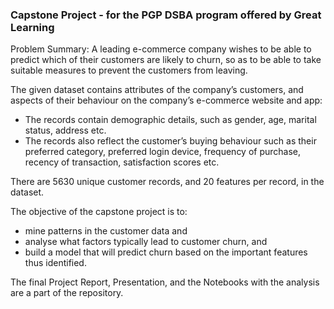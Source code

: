 ### Capstone Project - for the PGP DSBA program offered by Great Learning

Problem Summary:
A leading e-commerce company wishes to be able to predict which of their customers are likely to churn, so as to be able to take suitable measures to prevent the customers from leaving.

The given dataset contains attributes of the company’s customers, and aspects of their behaviour on the company’s e-commerce website and app:
- The records contain demographic details, such as gender, age, marital status, address etc. 
- The records also reflect the customer’s buying behaviour such as their preferred category, preferred login device, frequency of purchase, recency of transaction, satisfaction scores etc.

There are 5630 unique customer records, and 20 features per record, in the dataset.

The objective of the capstone project is to:
- mine patterns in the customer data and 
- analyse what factors typically lead to customer churn, and 
- build a model that will predict churn based on the important features thus identified.

The final Project Report, Presentation, and the Notebooks with the analysis are a part of the repository. 
